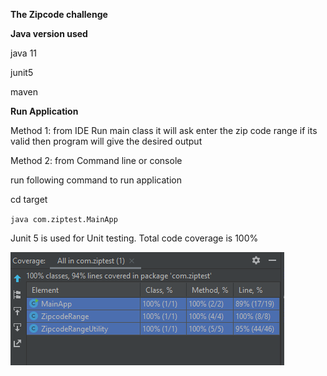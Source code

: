 **The Zipcode challenge**

**Java version used**

java 11

junit5

maven

**Run Application**

Method 1: from IDE
Run main class it will ask enter the zip code range if its valid
then program will give the desired output


Method 2: from Command line or console

run following command to run application

cd target

`java com.ziptest.MainApp`

Junit 5 is used for Unit testing.
Total code coverage is 100%

![alt text](CodeCoverage.PNG)